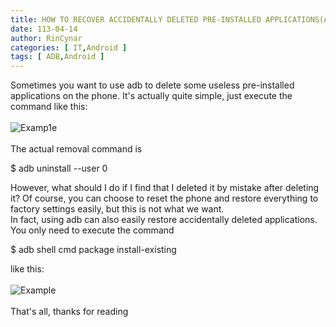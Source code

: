 ```yaml
---
title: HOW TO RECOVER ACCIDENTALLY DELETED PRE-INSTALLED APPLICATIONS(ADB)
date: 113-04-14
author: RinCynar
categories: [ IT,Android ]
tags: [ ADB,Android ]
---
```


Sometimes you want to use adb to delete some useless pre-installed applications on the phone. It's actually quite
simple, just execute the command like this:<br>
<br>
<img src="/assets/img/image/image@20240414h2rssdba00.png" alt="Examp1e" /> <br>
<br>
The actual removal command is

$ adb uninstall --user 0 <name of package>

However, what should I do if I find that I deleted it by mistake after deleting it? Of course, you can choose to reset
the phone and restore everything to factory settings easily, but this is not what we want.<br>
In fact, using adb can also easily restore accidentally deleted applications. You only need to execute the command

$ adb shell cmd package install-existing <name of package>

like this: <br>
<br>
<img src="/assets/img/image/image@20240414h2rssdba01.png" alt="Example" /> <br>
<br>
That's all, thanks for reading